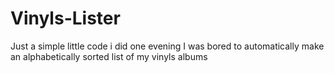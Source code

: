 # Vinyls-Lister
Just a simple little code i did one evening I was bored to automatically make an alphabetically sorted list of my vinyls albums
